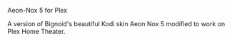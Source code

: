 Aeon-Nox 5 for Plex

A version of Bignoid's beautiful Kodi skin Aeon Nox 5 modified to work on Plex Home Theater.
